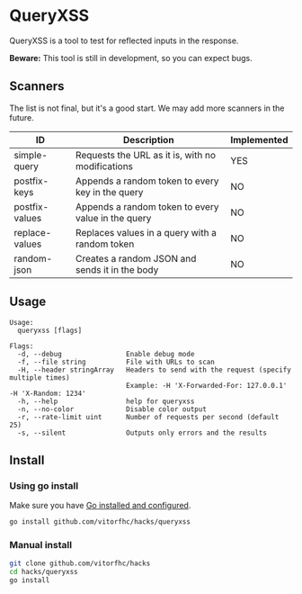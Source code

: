 # QueryXSS

QueryXSS is a tool to test for reflected inputs in the response.

**Beware:** This tool is still in development, so you can expect bugs.

## Scanners

The list is not final, but it's a good start. We may add more scanners in the future.

| ID | Description | Implemented |
| --- | --- | --- |
| simple-query | Requests the URL as it is, with no modifications | YES |
| postfix-keys | Appends a random token to every key in the query | NO |
| postfix-values | Appends a random token to every value in the query | NO |
| replace-values | Replaces values in a query with a random token | NO |
| random-json | Creates a random JSON and sends it in the body | NO |

## Usage

```
Usage:
  queryxss [flags]

Flags:
  -d, --debug                Enable debug mode
  -f, --file string          File with URLs to scan
  -H, --header stringArray   Headers to send with the request (specify multiple times)
                             Example: -H 'X-Forwarded-For: 127.0.0.1' -H 'X-Random: 1234'
  -h, --help                 help for queryxss
  -n, --no-color             Disable color output
  -r, --rate-limit uint      Number of requests per second (default 25)
  -s, --silent               Outputs only errors and the results
```

## Install

### Using go install

Make sure you have [Go installed and configured](https://go.dev/doc/install).

```bash
go install github.com/vitorfhc/hacks/queryxss
```

### Manual install

```bash
git clone github.com/vitorfhc/hacks
cd hacks/queryxss
go install
```